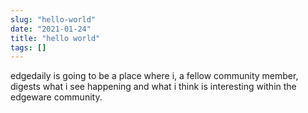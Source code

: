 ```yaml
---
slug: "hello-world"
date: "2021-01-24"
title: "hello world"
tags: []
---
```


edgedaily is going to be a place where i, a fellow community member, digests what i see happening and what i think is interesting within the edgeware community. 